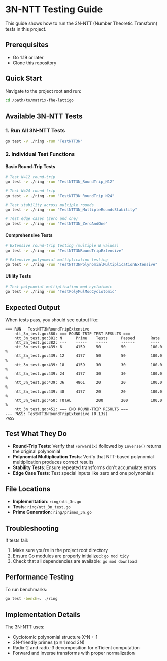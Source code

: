 # 3N-NTT Testing Guide

This guide shows how to run the 3N-NTT (Number Theoretic Transform) tests in this project.

## Prerequisites

- Go 1.19 or later
- Clone this repository

## Quick Start

Navigate to the project root and run:

```bash
cd /path/to/matrix-fhe-lattigo
```

## Available 3N-NTT Tests

### 1. Run All 3N-NTT Tests
```bash
go test -v ./ring -run "TestNTT3N"
```

### 2. Individual Test Functions

#### Basic Round-Trip Tests
```bash
# Test N=12 round-trip
go test -v ./ring -run "TestNTT3N_RoundTrip_N12"

# Test N=24 round-trip  
go test -v ./ring -run "TestNTT3N_RoundTrip_N24"

# Test stability across multiple rounds
go test -v ./ring -run "TestNTT3N_MultipleRoundsStability"

# Test edge cases (zero and one)
go test -v ./ring -run "TestNTT3N_ZeroAndOne"
```

#### Comprehensive Tests
```bash
# Extensive round-trip testing (multiple N values)
go test -v ./ring -run "TestNTT3NRoundTripExtensive"

# Extensive polynomial multiplication testing  
go test -v ./ring -run "TestNTT3NPolynomialMultiplicationExtensive"
```

#### Utility Tests
```bash
# Test polynomial multiplication mod cyclotomic
go test -v ./ring -run "TestPolyMulModCyclotomic"
```

## Expected Output

When tests pass, you should see output like:
```
=== RUN   TestNTT3NRoundTripExtensive
    ntt_3n_test.go:380: === ROUND-TRIP TEST RESULTS ===
    ntt_3n_test.go:381: N      Prime    Tests      Passed       Rate    
    ntt_3n_test.go:382: ---    -----    -----      ------       ----    
    ntt_3n_test.go:439: 6      4159     50         50           100.0   %
    ntt_3n_test.go:439: 12     4177     50         50           100.0   %
    ntt_3n_test.go:439: 18     4159     30         30           100.0   %
    ntt_3n_test.go:439: 24     4177     30         30           100.0   %
    ntt_3n_test.go:439: 36     4861     20         20           100.0   %
    ntt_3n_test.go:439: 48     4177     20         20           100.0   %
    ntt_3n_test.go:450: TOTAL           200        200          100.0   %
    ntt_3n_test.go:451: === END ROUND-TRIP RESULTS ===
--- PASS: TestNTT3NRoundTripExtensive (0.13s)
PASS
```

## Test What They Do

- **Round-Trip Tests**: Verify that `Forward(x)` followed by `Inverse()` returns the original polynomial
- **Polynomial Multiplication Tests**: Verify that NTT-based polynomial multiplication produces correct results
- **Stability Tests**: Ensure repeated transforms don't accumulate errors
- **Edge Case Tests**: Test special inputs like zero and one polynomials

## File Locations

- **Implementation**: `ring/ntt_3n.go`
- **Tests**: `ring/ntt_3n_test.go`
- **Prime Generation**: `ring/primes_3n.go`

## Troubleshooting

If tests fail:
1. Make sure you're in the project root directory
2. Ensure Go modules are properly initialized: `go mod tidy`
3. Check that all dependencies are available: `go mod download`

## Performance Testing

To run benchmarks:
```bash
go test -bench=. ./ring
```

## Implementation Details

The 3N-NTT uses:
- Cyclotomic polynomial structure X^N + 1
- 3N-friendly primes (p ≡ 1 mod 3N)
- Radix-2 and radix-3 decomposition for efficient computation
- Forward and inverse transforms with proper normalization
